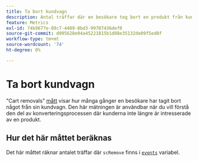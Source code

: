 ```yaml
---
title: Ta bort kundvagn
description: Antal träffar där en besökare tog bort en produkt från kundvagnen.
feature: Metrics
exl-id: 74b9677e-89c7-4409-8bd3-99707436def0
source-git-commit: d095628e94a45221815b1d08e35132de09f5ed8f
workflow-type: tm+mt
source-wordcount: '74'
ht-degree: 0%

---
```


# Ta bort kundvagn

&quot;Cart removals&quot; [mått](overview.md) visar hur många gånger en besökare har tagit bort något från sin kundvagn. Den här mätningen är användbar när du vill förstå den del av konverteringsprocessen där kunderna inte längre är intresserade av en produkt.

## Hur det här måttet beräknas

Det här måttet räknar antalet träffar där `scRemove` finns i [`events`](/help/implement/vars/page-vars/events/events-overview.md) variabel.
